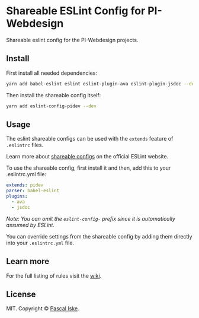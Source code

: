 # Shareable ESLint Config for PI-Webdesign

Shareable eslint config for the PI-Webdesign projects.

## Install

First install all needed dependencies:

```bash
yarn add babel-eslint eslint eslint-plugin-ava eslint-plugin-jsdoc --dev
```

Then install the shareable config itself:

```bash
yarn add eslint-config-pidev --dev
```

## Usage

The eslint shareable configs can be used with the `extends` feature of `.eslintrc` files.

Learn more about [shareable configs](http://eslint.org/docs/developer-guide/shareable-configs) on the official ESLint website.

To use the shareable config, first install it and then, add this to your .eslintrc.yml file:

```yml
extends: pidev
parser: babel-eslint
plugins:
  - ava
  - jsdoc
```

*Note: You can omit the `eslint-config-` prefix since it is automatically assumed by ESLint.*

You can override settings from the shareable config by adding them directly into your
`.eslintrc.yml` file.

## Learn more

For the full listing of rules visit the [wiki](https://github.com/pascaliske/eslint-config-pidev/wiki).

## License

MIT. Copyright &copy; [Pascal Iske](https://pascal-iske.de).

